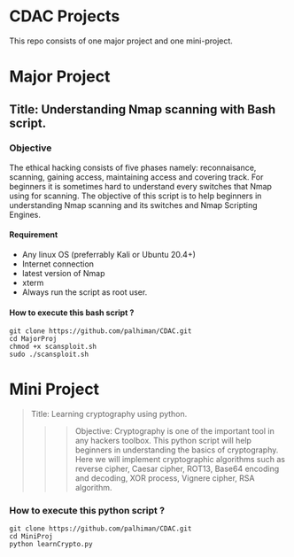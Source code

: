 # CDAC Projects
This repo consists of one major project and one mini-project.

# Major Project
## Title: Understanding Nmap scanning with Bash script.
### Objective
 The ethical hacking consists of five phases namely: reconnaisance, scanning, gaining access, maintaining access and covering track. For beginners it is sometimes hard to understand every switches that Nmap using for scanning. The objective of this script is to help beginners in understanding Nmap scanning and its switches and Nmap Scripting Engines.

#### Requirement
* Any linux OS (preferrably Kali or Ubuntu 20.4+)
* Internet connection
* latest version of Nmap
* xterm
* Always run the script as root user.

#### How to execute this bash script ?
```
git clone https://github.com/palhiman/CDAC.git
cd MajorProj
chmod +x scansploit.sh
sudo ./scansploit.sh
```


# Mini Project
> Title: Learning cryptography using python.
>>> Objective: Cryptography is one of the important tool in any hackers toolbox. This python script will help beginners in understanding the basics of cryptography. Here we will implement cryptographic algorithms such as reverse cipher, Caesar cipher, ROT13, Base64 encoding and decoding, XOR process, Vignere cipher, RSA algorithm.

### How to execute this python script ?
```
git clone https://github.com/palhiman/CDAC.git
cd MiniProj
python learnCrypto.py
```
